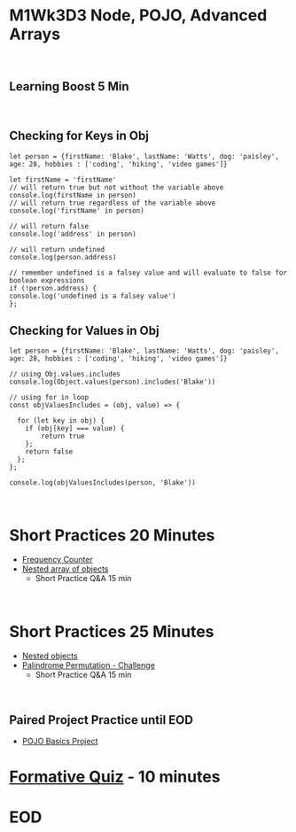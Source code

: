 # M1Wk3D3 Node, POJO, Advanced Arrays
<br/>

## Learning Boost 5 Min
<br/>

## Checking for Keys in Obj
```
let person = {firstName: 'Blake', lastName: 'Watts', dog: 'paisley', age: 28, hobbies : ['coding', 'hiking', 'video games']}

let firstName = 'firstName'
// will return true but not without the variable above
console.log(firstName in person)
// will return true regardless of the variable above
console.log('firstName' in person)

// will return false
console.log('address' in person)

// will return undefined
console.log(person.address)

// remember undefined is a falsey value and will evaluate to false for boolean expressions
if (!person.address) {
console.log('undefined is a falsey value')
};
```

## Checking for Values in Obj

```
let person = {firstName: 'Blake', lastName: 'Watts', dog: 'paisley', age: 28, hobbies : ['coding', 'hiking', 'video games']}

// using Obj.values.includes
console.log(Object.values(person).includes('Blake'))

// using for in loop
const objValuesIncludes = (obj, value) => {

  for (let key in obj) {
  	if (obj[key] === value) {
    	return true
    };
    return false
  };
};

console.log(objValuesIncludes(person, 'Blake'))

```



<br/>


# Short Practices 20 Minutes
- [Frequency Counter](https://open.appacademy.io/learn/js-py---pt-jul-2023-online/week-3---node--pojo--advanced-arrays/frequency-counter)
- [Nested array of objects](https://open.appacademy.io/learn/js-py---pt-jul-2023-online/week-3---node--pojo--advanced-arrays/nested-array-of-objects)
    - Short Practice Q&A 15 min
<br/>

# Short Practices 25 Minutes
- [Nested objects](https://open.appacademy.io/learn/js-py---pt-jul-2023-online/week-3---node--pojo--advanced-arrays/nested-objects)
- [Palindrome Permutation - Challenge](https://open.appacademy.io/learn/js-py---pt-jul-2023-online/week-3---node--pojo--advanced-arrays/-palindrome-permutation---challenge)
    - Short Practice Q&A 15 min
<br/>

## Paired Project Practice until EOD
- [POJO Basics Project](https://github.com/appacademy/practice-for-week-02-pojo_basics)


# [Formative Quiz](https://open.appacademy.io/learn/js-py---pt-jul-2023-online/week-3---node--pojo--advanced-arrays/formative-quiz---wednesday--repeat-) - 10 minutes

# EOD
